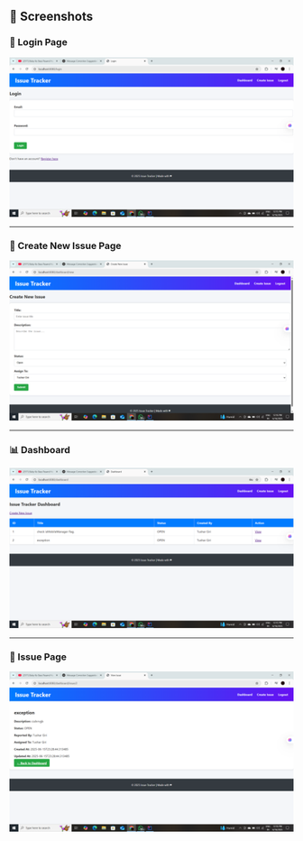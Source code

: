 ## 📸 Screenshots

### 🔐 Login Page
![Login Page](screenshots/login-page.png)

---

### 📝 Create New Issue Page
![Create Issue](screenshots/create-new-issue.png)

---

### 📊 Dashboard
![Dashboard](screenshots/dashboard.png)

---

### 🐞 Issue Page
![Issue Page](screenshots/issue-page.png)
